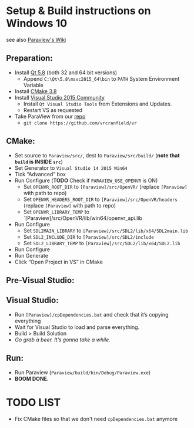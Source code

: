 # Setup & Build instructions on Windows 10
see also [Paraview's Wiki](http://www.paraview.org/Wiki/ParaView:Build_And_Install)

## Preparation:
* Install [Qt 5.8](https://www.qt.io/download-open-source) (both 32 and 64 bit versions)
	* Append `C:\Qt\5.8\msvc2015_64\bin` to `PATH` System Environment Variable
* Install [CMake 3.8](https://cmake.org/download/)
* Install [Visual Studio 2015 Community](https://drive.google.com/open?id=0BzDYQBRp4j3nZS04R0NKdmVJbFE)
	* Install `Qt Visual Studio Tools` from Extensions and Updates.
	* Restart VS as requested
* Take ParaView from our [repo](https://github.com/vrcranfield/vr)
	* `git clone https://github.com/vrcranfield/vr`

## CMake:
* Set source to `Paraview/src/`, dest to `Paraview/src/build/` (**note that `build` is INSIDE `src`**)
* Set Generator to `Visual Studio 14 2015 Win64`
* Tick “Advanced” box
* Run Configure (**TODO** Check if `PARAVIEW_USE_OPENVR` is ON)
	* Set `OPENVR_ROOT_DIR` to `[Paraview]/src/OpenVR/` (replace `[Paraview]` with path to repo)
	* Set `OPENVR_HEADERS_ROOT_DIR` to `[Paraview]/src/OpenVR/headers` (replace `[Paraview]` with path to repo)
	* Set `OPENVR_LIBRARY_TEMP` to `[Paraview]/src/OpenVR/lib/win64/openvr_api.lib
* Run Configure
	* Set `SDL2MAIN_LIBRARY` to `[Paraview]/src/SDL2/lib/x64/SDL2main.lib`
	* Set `SDL2_INCLUDE_DIR` to `[Paraview]/src/SDL2/include`
	* Set `SDL2_LIBRARY_TEMP` to `[Paraview]/src/SDL2/lib/x64/SDL2.lib`
* Run Configure
* Run Generate
* Click “Open Project in VS” in CMake

## Pre-Visual Studio:

## Visual Studio:
* Run `[Paraview]/cpDependencies.bat` and check that it’s copying everything
* Wait for Visual Studio to load and parse everything. 
* Build > Build Solution
* *Go grab a beer. It’s gonna take a while.*

## Run:
* Run Paraview (`Paraview/build/bin/Debug/Paraview.exe`)
* **BOOM DONE.**

# TODO LIST
* Fix CMake files so that we don't need `cpDependencies.bat` anymore